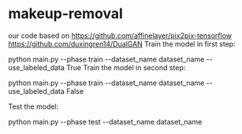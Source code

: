 # makeup-removal
our code based on https://github.com/affinelayer/pix2pix-tensorflow
                  https://github.com/duxingren14/DualGAN
Train the model in first step:

python main.py --phase train --dataset_name dataset_name  --use_labeled_data True 
Train the model in second step:

python main.py --phase train --dataset_name dataset_name  --use_labeled_data False 



Test the model:

python main.py --phase test --dataset_name dataset_name
